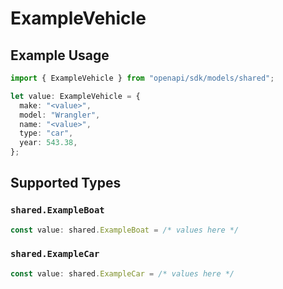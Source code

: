 # ExampleVehicle

## Example Usage

```typescript
import { ExampleVehicle } from "openapi/sdk/models/shared";

let value: ExampleVehicle = {
  make: "<value>",
  model: "Wrangler",
  name: "<value>",
  type: "car",
  year: 543.38,
};
```

## Supported Types

### `shared.ExampleBoat`

```typescript
const value: shared.ExampleBoat = /* values here */
```

### `shared.ExampleCar`

```typescript
const value: shared.ExampleCar = /* values here */
```


